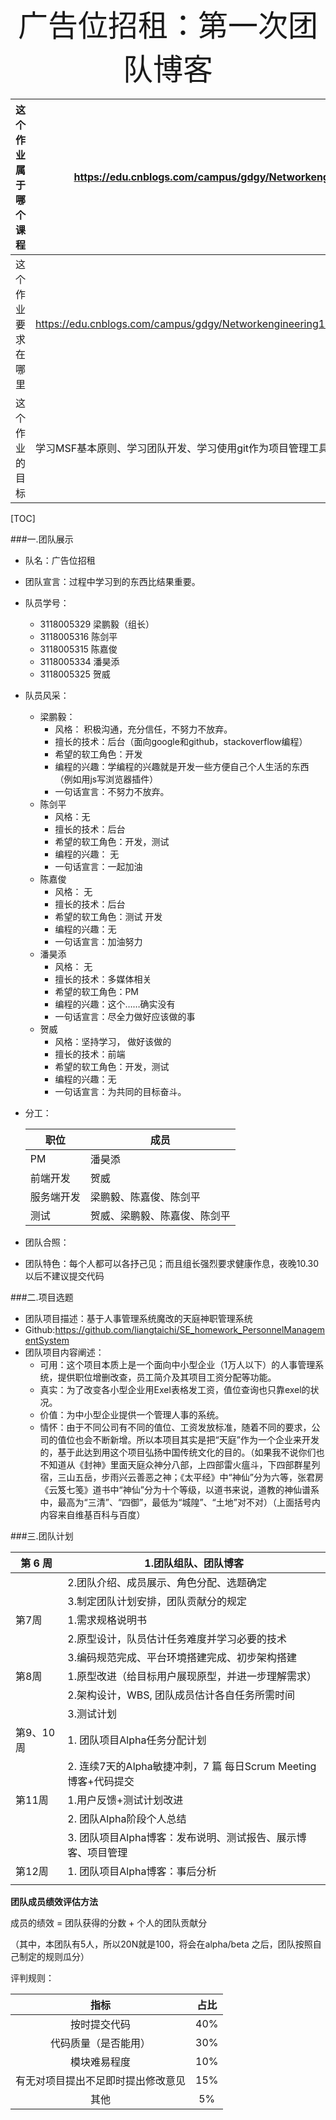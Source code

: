 <center><font size = 12>广告位招租：第一次团队博客</font></center>

| 这个作业属于哪个课程 | https://edu.cnblogs.com/campus/gdgy/Networkengineering1834   |
| -------------------- | ------------------------------------------------------------ |
| 这个作业要求在哪里   | https://edu.cnblogs.com/campus/gdgy/Networkengineering1834/homework/11149 |
| 这个作业的目标       | 学习MSF基本原则、学习团队开发、学习使用git作为项目管理工具   |

[TOC]




###一.团队展示

* 队名：广告位招租

* 团队宣言：过程中学习到的东西比结果重要。

* 队员学号：
  * 3118005329 梁鹏毅（组长）
  * 3118005316 陈剑平
  * 3118005315 陈嘉俊
  * 3118005334 潘昊添
  * 3118005325 贺威
  
 * 队员风采：
    * 梁鹏毅：
       * 风格： 积极沟通，充分信任，不努力不放弃。
       * 擅长的技术：后台（面向google和github，stackoverflow编程）
       * 希望的软工角色：开发
       * 编程的兴趣：学编程的兴趣就是开发一些方便自己个人生活的东西（例如用js写浏览器插件）
       * 一句话宣言：不努力不放弃。
    * 陈剑平
       * 风格：无 
       * 擅长的技术：后台
       * 希望的软工角色：开发，测试 
       * 编程的兴趣： 无
       * 一句话宣言：一起加油
    * 陈嘉俊
       * 风格： 无
       * 擅长的技术：后台
       * 希望的软工角色：测试   开发
       * 编程的兴趣：无
       * 一句话宣言：加油努力
    * 潘昊添
       * 风格： 无
       * 擅长的技术：多媒体相关
       * 希望的软工角色：PM
       * 编程的兴趣：这个……确实没有
       * 一句话宣言：尽全力做好应该做的事
    * 贺威
       * 风格：坚持学习，  做好该做的  
       * 擅长的技术：前端
       * 希望的软工角色：开发，测试
       * 编程的兴趣：无
       * 一句话宣言：为共同的目标奋斗。

* 分工：

  | 职位 | 成员   |
  | ---- | ------ |
  | PM   | 潘昊添 |
  | 前端开发 | 贺威 |
  | 服务端开发 | 梁鹏毅、陈嘉俊、陈剑平 |
  | 测试  | 贺威、梁鹏毅、陈嘉俊、陈剑平     |
  
 * 团队合照：





* 团队特色：每个人都可以各抒己见；而且组长强烈要求健康作息，夜晚10.30以后不建议提交代码

###二.项目选题

 * 团队项目描述：基于人事管理系统魔改的天庭神职管理系统
 * Github:https://github.com/liangtaichi/SE_homework_PersonnelManagementSystem
 * 团队项目内容阐述：
    * 可用：这个项目本质上是一个面向中小型企业（1万人以下）的人事管理系统，提供职位增删改查，员工简介及其项目工资分配等功能。
    * 真实：为了改变各小型企业用Exel表格发工资，值位查询也只靠exel的状况。
    * 价值：为中小型企业提供一个管理人事的系统。
    * 情怀：由于不同公司有不同的值位、工资发放标准，随着不同的要求，公司的值位也会不断新增。所以本项目其实是把“天庭”作为一个企业来开发的，基于此达到用这个项目弘扬中国传统文化的目的。（如果我不说你们也不知道从《封神》里面天庭众神分八部，上四部雷火瘟斗，下四部群星列宿，三山五岳，步雨兴云善恶之神；《太平经》中“神仙”分为六等，张君房《云笈七笺》道书中“神仙”分为十个等级，以道书来说，道教的神仙谱系中，最高为“三清”、“四御”，最低为“城隍”、“土地”对不对）（上面括号内内容来自维基百科与百度）

###三.团队计划

| **第 6** **周** | **1.团队组队、团队博客**                                     |
| --------------- | ------------------------------------------------------------ |
|                 | 2.团队介绍、成员展示、角色分配、选题确定                     |
|                 | 3.制定团队计划安排，团队贡献分的规定                         |
| 第7周           | 1.需求规格说明书                                             |
|                 | 2.原型设计，队员估计任务难度并学习必要的技术                 |
|                 | 3.编码规范完成、平台环境搭建完成、初步架构搭建               |
| 第8周           | 1.原型改进（给目标用户展现原型，并进一步理解需求）           |
|                 | 2.架构设计，WBS, 团队成员估计各自任务所需时间                |
|                 | 3.测试计划                                                   |
| 第9、10周       | 1. 团队项目Alpha任务分配计划                                 |
|                 | 2. 连续7天的Alpha敏捷冲刺，7 篇 每日Scrum Meeting博客+代码提交 |
| 第11周          | 1.用户反馈+测试计划改进                                      |
|                 | 2. 团队Alpha阶段个人总结                                     |
|                 | 3. 团队项目Alpha博客：发布说明、测试报告、展示博客、项目管理 |
| 第12周          | 1. 团队项目Alpha博客：事后分析                               |
|                 |                                                              |

 **团队成员绩效评估方法**

成员的绩效 = 团队获得的分数 + 个人的团队贡献分

（其中，本团队有5人，所以20N就是100，将会在alpha/beta 之后，团队按照自己制定的规则瓜分）

评判规则：

|                指标                | 占比 |
| :--------------------------------: | :--: |
|            按时提交代码            | 40%  |
|        代码质量（是否能用）        | 30%  |
|            模块难易程度            | 10%  |
| 有无对项目提出不足即时提出修改意见 | 15%  |
|                其他                |  5%  |